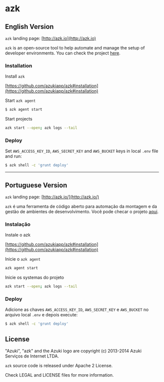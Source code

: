 # azk

## English Version

`azk` landing page: [http://azk.io](http://azk.io)

`azk` is an open-source tool to help automate and manage the setup of developer environments.
You can check the project [here](https://github.com/azukiapp/azk).

### Installation

Install `azk`

  [https://github.com/azukiapp/azk#installation](https://github.com/azukiapp/azk#installation)

Start `azk agent`

  ```bash
  $ azk agent start
  ```

Start projects

  ```bash
  azk start --open; azk logs --tail
  ```

### Deploy

Set `AWS_ACCESS_KEY_ID`, `AWS_SECRET_KEY` and `AWS_BUCKET` keys in local `.env` file and run:

  ```bash
  $ azk shell -c 'grunt deploy'
  ```

---

## Portuguese Version

`azk` landing page: [http://azk.io/](http://azk.io/)

`azk` é uma ferramenta de código aberto para automação da montagem e da gestão de ambientes de desenvolvimento.
Você pode checar o projeto [aqui](https://github.com/azukiapp/azk).

### Instalação

Instale o azk

  [https://github.com/azukiapp/azk#installation](https://github.com/azukiapp/azk#installation)

Inicie o `azk agent`

  ```bash
  azk agent start
  ```

Inicie os systemas do projeto

  ```bash
  azk start --open; azk logs --tail
  ```

### Deploy

Adicione as chaves `AWS_ACCESS_KEY_ID`, `AWS_SECRET_KEY` e `AWS_BUCKET` no arquivo local `.env` e depois execute:

  ```bash
  $ azk shell -c 'grunt deploy'
  ```

## License

"Azuki", "azk" and the Azuki logo are copyright (c) 2013-2014 Azuki Serviços de Internet LTDA.

`azk` source code is released under Apache 2 License.

Check LEGAL and LICENSE files for more information.
